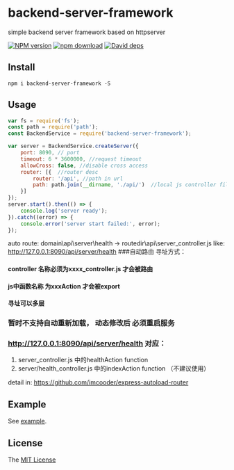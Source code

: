 # backend-server-framework
simple backend server framework based on httpserver

[![NPM version][npm-image]][npm-url]
[![npm download][download-image]][download-url]
[![David deps][david-image]][david-url]

[npm-image]: https://img.shields.io/npm/v/backend-server-framework.svg
[npm-url]: https://npmjs.com/package/backend-server-framework
[download-image]: https://img.shields.io/npm/dm/backend-server-framework.svg
[download-url]: https://npmjs.com/package/backend-server-framework
[david-image]: https://img.shields.io/david/imcooder/backend-server-framework.svg
[david-url]: https://david-dm.org/imcooder/backend-server-framework

## Install

```
npm i backend-server-framework -S
```

## Usage

```js
var fs = require('fs');
const path = require('path');
const BackendService = require('backend-server-framework');

var server = BackendService.createServer({
    port: 8090, // port
    timeout: 6 * 3600000, //request timeout
    allowCross: false, //disable cross access
    router: [{  //router desc
        router: '/api', //path in url
        path: path.join(__dirname, './api/')  //local js controller file: filename must like xxx_controller.js
    }]
});
server.start().then(() => {
    console.log('server ready');
}).catch((error) => {
    console.error('server start failed:', error);
});
```
auto route:
domain\api\server\health -> routedir\api\server_controller.js
like: http://127.0.0.1:8090/api/server/health
###自动路由 寻址方式：
#### controller 名称必须为xxxx_controller.js 才会被路由
#### js中函数名称 为xxxAction 才会被export
#### 寻址可以多层
### 暂时不支持自动重新加载， 动态修改后 必须重启服务
### http://127.0.0.1:8090/api/server/health 对应：
 1. server_controller.js 中的healthAction function
 2. server/health_controller.js 中的indexAction function （不建议使用）

detail in: 
https://github.com/imcooder/express-autoload-router


## Example

See [example](example/).

## License

The [MIT License](LICENSE)
